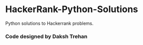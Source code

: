 # HackerRank-Python-Solutions

Python solutions to Hackerrank problems.

### Code designed by Daksh Trehan
